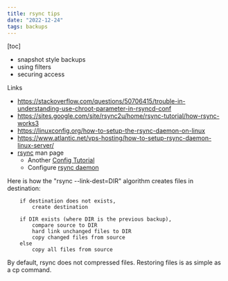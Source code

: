 ```yaml
---
title: rsync tips
date: "2022-12-24"
tags: backups
---
```

[toc]


- snapshot style backups
- using filters
- securing access

Links 

- https://stackoverflow.com/questions/50706415/trouble-in-understanding-use-chroot-parameter-in-rsyncd-conf
- https://sites.google.com/site/rsync2u/home/rsync-tutorial/how-rsync-works3
- https://linuxconfig.org/how-to-setup-the-rsync-daemon-on-linux
- https://www.atlantic.net/vps-hosting/how-to-setup-rsync-daemon-linux-server/
- [rsync](http://linuxcommand.org/man_pages/rsync1.html) man page
  - Another [Config  Tutorial](http://www.fatdex.net/php/2013/05/20/how-to-turn-a-dlink-dns-323-into-a-rsync-backup-location/)  
  - Configure [rsync daemon](http://www.jveweb.net/en/archives/2011/01/running-rsync-as-a-daemon.html)

Here is how the "rsync --link-dest=DIR" algorithm creates files in destination:

```
    if destination does not exists,
        create destination

    if DIR exists (where DIR is the previous backup),
        compare source to DIR
        hard link unchanged files to DIR
        copy changed files from source
    else
        copy all files from source
```

By default, rsync does not compressed files.  Restoring files is as simple as a cp command.



